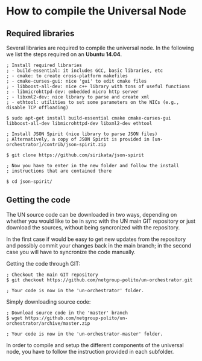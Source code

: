 # How to compile the Universal Node

## Required libraries

Several libraries are required to compile the universal node.
In the following we list the steps required on an **Ubuntu 14.04**.

	; Install required libraries
	; - build-essential: it includes GCC, basic libraries, etc
	; - cmake: to create cross-platform makefiles
	; - cmake-curses-gui: nice 'gui' to edit cmake files
	; - libboost-all-dev: nice c++ library with tons of useful functions
	; - libmicrohttpd-dev: embedded micro http server
	; - libxml2-dev: nice library to parse and create xml
	; - ethtool: utilities to set some parameters on the NICs (e.g., disable TCP offloading)
	
	$ sudo apt-get install build-essential cmake cmake-curses-gui libboost-all-dev libmicrohttpd-dev libxml2-dev ethtool
	
	; Install JSON Spirit (nice library to parse JSON files)
	; Alternatively, a copy of JSON Spirit is provided in [un-orchestrator]/contrib/json-spirit.zip
	
	$ git clone https://github.com/sirikata/json-spirit
	
	; Now you have to enter in the new folder and follow the install
	; instructions that are contained there
	
	$ cd json-spirit/


## Getting the code

The UN source code can be downloaded in two ways, depending on whether
you would like to be in sync with the UN main GIT repository or just 
download the sources, without being syncronized with the repository.

In the first case if would be easy to get new updates from the repository
and possibly commit your changes back in the main branch; in the second
case you will have to syncronize the code manually.

Getting the code through GIT:

	; Checkout the main GIT repository
	$ git checkout https://github.com/netgroup-polito/un-orchestrator.git
	
	; Your code is now in the 'un-orchestrator' folder.

Simply downloading source code:

	; Download source code in the 'master' branch
	$ wget https://github.com/netgroup-polito/un-orchestrator/archive/master.zip
	
	; Your code is now in the 'un-orchestrator-master' folder.

In order to compile and setup the different components of the universal node,
you have to follow the instruction provided in each subfolder.


